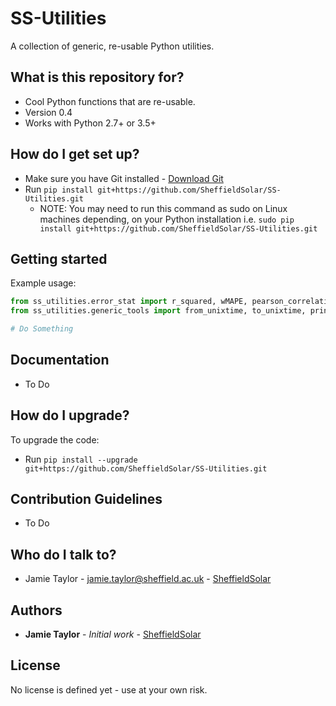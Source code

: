 # SS-Utilities
A collection of generic, re-usable Python utilities.

## What is this repository for? ##

* Cool Python functions that are re-usable.
* Version 0.4
* Works with Python 2.7+ or 3.5+

## How do I get set up? ##

* Make sure you have Git installed - [Download Git](https://git-scm.com/downloads)
* Run `pip install git+https://github.com/SheffieldSolar/SS-Utilities.git`
    - NOTE: You may need to run this command as sudo on Linux machines depending, on your Python installation i.e. `sudo pip install git+https://github.com/SheffieldSolar/SS-Utilities.git`

## Getting started ##

Example usage:
```Python
from ss_utilities.error_stat import r_squared, wMAPE, pearson_correlation
from ss_utilities.generic_tools import from_unixtime, to_unixtime, print_progress, query_yes_no, ascii_bar_chart

# Do Something
```

## Documentation ##

* To Do

## How do I upgrade? ##

To upgrade the code:
* Run `pip install --upgrade git+https://github.com/SheffieldSolar/SS-Utilities.git`

## Contribution Guidelines ##

* To Do

## Who do I talk to? ##

* Jamie Taylor - [jamie.taylor@sheffield.ac.uk](mailto:jamie.taylor@sheffield.ac.uk "Email Jamie") - [SheffieldSolar](https://github.com/SheffieldSolar)

## Authors ##

* **Jamie Taylor** - *Initial work* - [SheffieldSolar](https://github.com/SheffieldSolar)

## License ##

No license is defined yet - use at your own risk.
